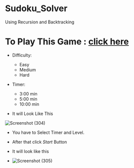 # Sudoku_Solver
Using Recursion and Backtracking
# To Play This Game : [click here](https://prakash-haldar.github.io/Sudoku_Solver/)


  - Difficulty:
    * Easy
    * Medium
    * Hard
    
  - Timer:
    * 3:00  min
    * 5:00  min
    * 10:00 min

  
    
  - It will Look Like This

    
![Screenshot (304)](https://github.com/Prakash-Haldar/Sudoku_Solver/assets/75167785/8ff76d31-f9f6-4eda-b396-260f01dff364)


 - You have to Select Timer and Level.

 - After that click *Start* Button
 - It will look like this
 - ![Screenshot (305)](https://github.com/Prakash-Haldar/Sudoku_Solver/assets/75167785/1f031e0a-7335-4c0f-ad83-80f271acf159)


